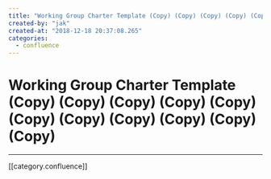 ```yaml
---
title: "Working Group Charter Template (Copy) (Copy) (Copy) (Copy) (Copy) (Copy) (Copy) (Copy) (Copy) (Copy) (Copy)"
created-by: "jak"
created-at: "2018-12-18 20:37:08.265"
categories:
  - confluence
---
```


# Working Group Charter Template (Copy) (Copy) (Copy) (Copy) (Copy) (Copy) (Copy) (Copy) (Copy) (Copy) (Copy)


---

[[category.confluence]]
